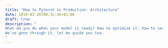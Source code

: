 ```yaml
---
title: "How to Pytorch in Production: Architecture"
date: 2019-03-26T08:32:36+02:00
draft: true
description: "
What do you do when your model is ready? How to optimize it, how to serve it, how to deploy it.
We've gone through it, let me guide you too.
"
---
```




